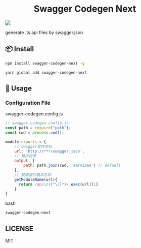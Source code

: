 <h1 align="center">Swagger Codegen Next</h1>

<img src="https://img.shields.io/npm/v/swagger-codegen-next?style=flat-square"/>

generate .ts api files by swagger.json

## 📦 Install

```bash
npm install swagger-codegen-next -g
```

```bash
yarn global add swagger-codegen-next
```



## 🔨 Usage

### Configuration File
swagger-codegen.config.js

```javascript
// swagger-codegen.config.js
const path = require("path");
const cwd = process.cwd();

module.exports = {
  	// swagger文件地址
    url: 'http://***/swagger.json',
  	// 输出目录
    output: {
        path: path.join(cwd, 'services') // default
    },
  	// 获取接口模块名称
  	getModuleName(url){
      return /api\/([^\/]*)/.exec(url)[1]
    }
}

```

bash 
```bash
swagger-codegen-next
```

## LICENSE
MIT